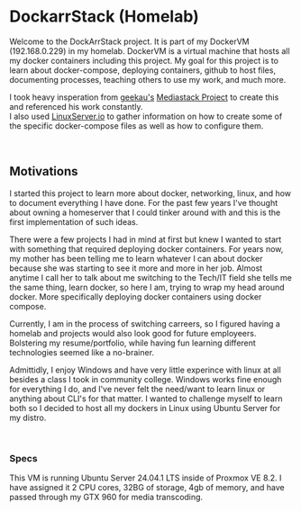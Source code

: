 # DockarrStack (Homelab)
Welcome to the DockArrStack project. It is part of my DockerVM (192.168.0.229) in my homelab. DockerVM is a virtual machine that hosts all my docker containers including this project. My goal for this project is to learn about docker-compose, deploying containers, github to host files, documenting processes, teaching others to use my work, and much more.

I took heavy insperation from [geekau's](https://github.com/geekau) [Mediastack Project](https://github.com/geekau/mediastack) to create this and referenced his work constantly. </br>
I also used [LinuxServer.io](https://www.linuxserver.io/) to gather information on how to create some of the specific docker-compose files as well as how to configure them.

</br>

## Motivations
I started this project to learn more about docker, networking, linux, and how to document everything I have done. For the past few years I've thought about owning a homeserver that I could tinker around with and this is the first implementation of such ideas. 

There were a few projects I had in mind at first but knew I wanted to start with something that required deploying docker containers. For years now, my mother has been telling me to learn whatever I can about docker because she was starting to see it more and more in her job. Almost anytime I call her to talk about me switching to the Tech/IT field she tells me the same thing, learn docker, so here I am, trying to wrap my head around docker. More specifically deploying docker containers using docker compose.

Currently, I am in the process of switching carreers, so I figured having a homelab and projects would also look good for future employeers. Bolstering my resume/portfolio, while having fun learning different technologies seemed like a no-brainer.

Admittidly, I enjoy Windows and have very little experince with linux at all besides a class I took in community college. Windows works fine enough for everything I do, and I've never felt the need/want to learn linux or anything about CLI's for that matter. I wanted to challenge myself to learn both so I decided to host all my dockers in Linux using Ubuntu Server for my distro.

</br>

### Specs
This VM is running Ubuntu Server 24.04.1 LTS inside of Proxmox VE 8.2. I have assigned it 2 CPU cores, 32BG of storage, 4gb of memory, and have passed through my GTX 960 for media transcoding. 


